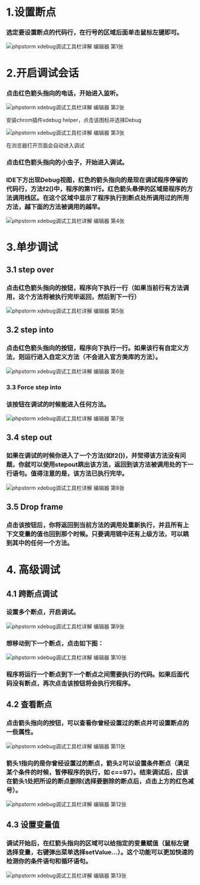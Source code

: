 # 1.设置断点

### 选定要设置断点的代码行，在行号的区域后面单击鼠标左键即可。

![phpstorm xdebug调试工具栏详解 编辑器 第1张](http://blog.jkloozx.com/zb_users/upload/2018/08/201808111533953483200627.png)

# 2.开启调试会话

### 点击红色箭头指向的电话，开始进入监听。

![phpstorm xdebug调试工具栏详解 编辑器 第2张](http://blog.jkloozx.com/zb_users/upload/2018/08/201808111533953671149947.png)

安装chrom插件xdebug helper，点击该图标并选择Debug

![phpstorm xdebug调试工具栏详解 编辑器 第3张](http://blog.jkloozx.com/zb_users/upload/2018/08/201808111533953773493998.png)

在浏览器打开页面会自动进入调试

### 点击红色箭头指向的小虫子，开始进入调试。



### IDE下方出现Debug视图，红色的箭头指向的是现在调试程序停留的代码行，方法f2()中，程序的第11行。红色箭头悬停的区域是程序的方法调用栈区。在这个区域中显示了程序执行到断点处所调用过的所用方法，越下面的方法被调用的越早。

![phpstorm xdebug调试工具栏详解 编辑器 第4张](http://blog.jkloozx.com/zb_users/upload/2018/08/201808111533954057535583.png)

# 3.单步调试

## 3.1 step over

### 点击红色箭头指向的按钮，程序向下执行一行（如果当前行有方法调用，这个方法将被执行完毕返回，然后到下一行）

![phpstorm xdebug调试工具栏详解 编辑器 第5张](http://blog.jkloozx.com/zb_users/upload/2018/08/201808111533954150717744.png)

## 3.2 step into

### 点击红色箭头指向的按钮，程序向下执行一行。如果该行有自定义方法，则运行进入自定义方法（不会进入官方类库的方法）。

![phpstorm xdebug调试工具栏详解 编辑器 第6张](http://blog.jkloozx.com/zb_users/upload/2018/08/201808111533954129421166.png)

### 3.3 Force step into

### 该按钮在调试的时候能进入任何方法。

![phpstorm xdebug调试工具栏详解 编辑器 第7张](http://blog.jkloozx.com/zb_users/upload/2018/08/201808111533954234824725.png)

## 3.4 step out

### 如果在调试的时候你进入了一个方法(如f2())，并觉得该方法没有问题，你就可以使用stepout跳出该方法，返回到该方法被调用处的下一行语句。值得注意的是，该方法已执行完毕。

![phpstorm xdebug调试工具栏详解 编辑器 第8张](http://blog.jkloozx.com/zb_users/upload/2018/08/201808111533954289627810.png)

## 3.5 Drop frame

### 点击该按钮后，你将返回到当前方法的调用处重新执行，并且所有上下文变量的值也回到那个时候。只要调用链中还有上级方法，可以跳到其中的任何一个方法。



# 4. 高级调试

## 4.1 跨断点调试

### 设置多个断点，开启调试。

![phpstorm xdebug调试工具栏详解 编辑器 第9张](http://blog.jkloozx.com/zb_users/upload/2018/08/201808111533954411752530.png)

### 想移动到下一个断点，点击如下图：

![phpstorm xdebug调试工具栏详解 编辑器 第10张](http://blog.jkloozx.com/zb_users/upload/2018/08/201808111533954430814373.png)

### 程序将运行一个断点到下一个断点之间需要执行的代码。如果后面代码没有断点，再次点击该按钮将会执行完程序。

## 4.2 查看断点

### 点击箭头指向的按钮，可以查看你曾经设置过的断点并可设置断点的一些属性。

![phpstorm xdebug调试工具栏详解 编辑器 第11张](http://blog.jkloozx.com/zb_users/upload/2018/08/201808111533954455150354.png)

### 箭头1指向的是你曾经设置过的断点，箭头2可以设置条件断点（满足某个条件的时候，暂停程序的执行，如 c==97）。结束调试后，应该在箭头1处把所设的断点删除(选择要删除的断点后，点击上方的红色减号）。

![phpstorm xdebug调试工具栏详解 编辑器 第12张](http://blog.jkloozx.com/zb_users/upload/2018/08/201808111533954574567925.png)

## 4.3 设置变量值

### 调试开始后，在红箭头指向的区域可以给指定的变量赋值（鼠标左键选择变量，右键弹出菜单选择setValue…）。这个功能可以更加快速的检测你的条件语句和循环语句。

![phpstorm xdebug调试工具栏详解 编辑器 第13张](http://blog.jkloozx.com/zb_users/upload/2018/08/201808111533954611471628.png)

​						